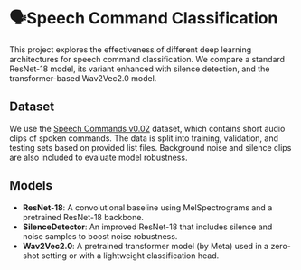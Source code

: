 # 🗣Speech Command Classification

This project explores the effectiveness of different deep learning architectures for speech command classification. We compare a standard ResNet-18 model, its variant enhanced with silence detection, and the transformer-based Wav2Vec2.0 model.

## Dataset

We use the [Speech Commands v0.02](https://arxiv.org/abs/1804.03209) dataset, which contains short audio clips of spoken commands. The data is split into training, validation, and testing sets based on provided list files. Background noise and silence clips are also included to evaluate model robustness.

## Models

- **ResNet-18**: A convolutional baseline using MelSpectrograms and a pretrained ResNet-18 backbone.  
- **SilenceDetector**: An improved ResNet-18 that includes silence and noise samples to boost noise robustness.  
- **Wav2Vec2.0**: A pretrained transformer model (by Meta) used in a zero-shot setting or with a lightweight classification head.
